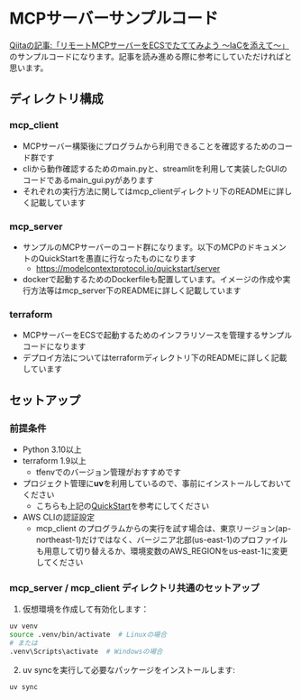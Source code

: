 # MCPサーバーサンプルコード

[Qiitaの記事:「リモートMCPサーバーをECSでたててみよう 〜IaCを添えて〜」](https://qiita.com/yu-Matsu/items/f27ab9ecf3b9979fa5fb)のサンプルコードになります。記事を読み進める際に参考にしていただければと思います。

## ディレクトリ構成

### mcp_client
- MCPサーバー構築後にプログラムから利用できることを確認するためのコード群です
- cliから動作確認するためのmain.pyと、streamlitを利用して実装したGUIのコードであるmain_gui.pyがあります
- それぞれの実行方法に関してはmcp_clientディレクトリ下のREADMEに詳しく記載しています

### mcp_server
- サンプルのMCPサーバーのコード群になります。以下のMCPのドキュメントのQuickStartを愚直に行なったものになります
    - https://modelcontextprotocol.io/quickstart/server
- dockerで起動するためのDockerfileも配置しています。イメージの作成や実行方法等はmcp_server下のREADMEに詳しく記載しています

### terraform
- MCPサーバーをECSで起動するためのインフラリソースを管理するサンプルコードになります
- デプロイ方法についてはterraformディレクトリ下のREADMEに詳しく記載しています


## セットアップ

### 前提条件

- Python 3.10以上
- terraform 1.9以上
    - tfenvでのバージョン管理がおすすめです
- プロジェクト管理に**uv**を利用しているので、事前にインストールしておいてください
    - こちらも上記の[QuickStart](https://modelcontextprotocol.io/quickstart/server)を参考にしてください
- AWS CLIの認証設定
    - mcp_client のプログラムからの実行を試す場合は、東京リージョン(ap-northeast-1)だけではなく、バージニア北部(us-east-1)のプロファイルも用意して切り替えるか、環境変数のAWS_REGIONをus-east-1に変更してください

### mcp_server / mcp_client ディレクトリ共通のセットアップ

1. 仮想環境を作成して有効化します：

```bash
uv venv
source .venv/bin/activate  # Linuxの場合
# または
.venv\Scripts\activate  # Windowsの場合
```

2. uv syncを実行して必要なパッケージをインストールします:

```bash
uv sync
```